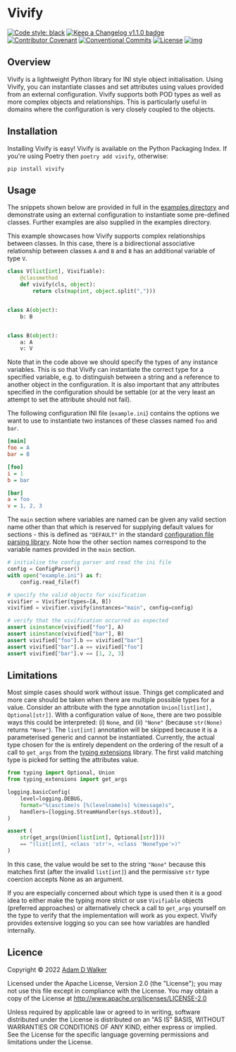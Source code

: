 # Vivify

[![Code style: black](https://img.shields.io/badge/code%20style-black-000000.svg)](https://github.com/ambv/black)
[![Keep a Changelog v1.1.0 badge](https://img.shields.io/badge/changelog-Keep%20a%20Changelog%20v1.1.0-%23E05735)](./CHANGELOG.md)
[![Contributor Covenant](https://img.shields.io/badge/Contributor%20Covenant-2.1-4baaaa.svg)](code_of_conduct.md)
[![Conventional Commits](https://img.shields.io/badge/Conventional%20Commits-1.0.0-%23FE5196?logo=conventionalcommits&logoColor=white)](https://conventionalcommits.org)
[![License](https://img.shields.io/badge/License-Apache_2.0-blue.svg)](https://opensource.org/licenses/Apache-2.0)
[![img](https://img.shields.io/badge/semver-2.0.0-green)](https://semver.org/)

## Overview

Vivify is a lightweight Python library for INI style object initialisation. Using Vivify, you can instantiate classes and set attributes using values provided from an external configuration. Vivify supports both POD types as well as more complex objects and relationships. This is particularly useful in domains where the configuration is very closely coupled to the objects.

## Installation

Installing Vivify is easy! Vivify is available on the Python Packaging Index. If you're using Poetry then `poetry add vivify`, otherwise:

```shell
pip install vivify
```

## Usage

The snippets shown below are provided in full in the [examples directory](./examples/README.md) and demonstrate using an external configuration to instantiate some pre-defined classes. Further examples are also supplied in the examples directory.

This example showcases how Vivify supports complex relationships between classes. In this case, there is a bidirectional associative relationship between classes `A` and `B` and `B` has an additional variable of type `V`.

```python
class V(list[int], Vivifiable):
    @classmethod
    def vivify(cls, object):
        return cls(map(int, object.split(",")))


class A(object):
    b: B


class B(object):
    a: A
    v: V
```

Note that in the code above we should specify the types of any instance variables. This is so that Vivify can instantiate the correct type for a specified variable, e.g. to distinguish between a string and a reference to another object in the configuration. It is also important that any attributes specified in the configuration should be settable (or at the very least an attempt to set the attribute should not fail).

The following configuration INI file (`example.ini`) contains the options we want to use to instantiate two instances of these classes named `foo` and `bar`.

```ini
[main]
foo = A
bar = B

[foo]
i = 1
b = bar

[bar]
a = foo
v = 1, 2, 3
```

The `main` section where variables are named can be given any valid section name other than that which is reserved for supplying default values for sections - this is defined as `"DEFAULT"` in the standard [configuration file parsing library](https://docs.python.org/3/library/configparser.html). Note how the other section names correspond to the variable names provided in the `main` section.

```python
# initialise the config parser and read the ini file
config = ConfigParser()
with open("example.ini") as f:
    config.read_file(f)

# specify the valid objects for vivification
vivifier = Vivifier(types=[A, B])
vivified = vivifier.vivify(instances="main", config=config)
```

```python
# verify that the vivification occurred as expected
assert isinstance(vivified["foo"], A)
assert isinstance(vivified["bar"], B)
assert vivified["foo"].b == vivified["bar"]
assert vivified["bar"].a == vivified["foo"]
assert vivified["bar"].v == [1, 2, 3]
```

## Limitations

Most simple cases should work without issue. Things get complicated and more care should be taken when there are multiple possible types for a value. Consider an attribute with the type annotation `Union[list[int], Optional[str]]`. With a configuration value of `None`, there are two possible ways this could be interpreted: (i) `None`, and (ii) `"None"` (because `str(None)` returns `"None"`). The `list[int]` annotation will be skipped because it is a parameterised generic and cannot be instantiated. Currently, the actual type chosen for the is entirely dependent on the ordering of the result of a call to `get_args` from the [typing extensions](https://github.com/python/typing_extensions) library. The first valid matching type is picked for setting the attributes value.

```python
from typing import Optional, Union
from typing_extensions import get_args

logging.basicConfig(
    level=logging.DEBUG,
    format="%(asctime)s [%(levelname)s] %(message)s",
    handlers=[logging.StreamHandler(sys.stdout)],
)

assert (
    str(get_args(Union[list[int], Optional[str]]))
    == "(list[int], <class 'str'>, <class 'NoneType'>)"
)
```

In this case, the value would be set to the string `"None"` because this matches first (after the invalid `list[int]`) and the permissive `str` type coercion accepts None as an argument.

If you are especially concerned about which type is used then it is a good idea to either make the typing more strict or use `Vivifiable` objects (preferred approaches) or alternatively check a call to `get_args` yourself on the type to verify that the implementation will work as you expect. Vivify provides extensive logging so you can see how variables are handled internally.

## Licence

Copyright © 2022 [Adam D Walker](mailto:adam@wlkr.dev)

Licensed under the Apache License, Version 2.0 (the "License");
you may not use this file except in compliance with the License.
You may obtain a copy of the License at <http://www.apache.org/licenses/LICENSE-2.0>

Unless required by applicable law or agreed to in writing, software
distributed under the License is distributed on an "AS IS" BASIS,
WITHOUT WARRANTIES OR CONDITIONS OF ANY KIND, either express or implied.
See the License for the specific language governing permissions and
limitations under the License.
